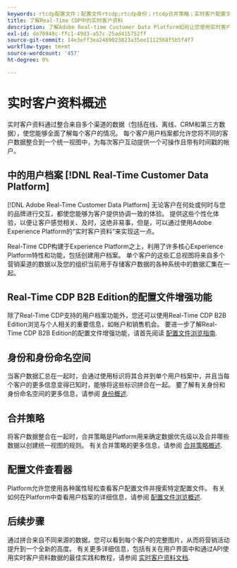 ```yaml
---
keywords: rtcdp配置文件；配置文件rtcdp;rtcdp身份；rtcdp合并策略；实时客户配置文件
title: 了解Real-Time CDP中的实时客户资料
description: 了解Adobe Real-time Customer Data Platform如何让您使用实时客户资料为客户提供协调一致的相关体验。
exl-id: de70948c-ffc1-49d3-a57c-25ad415752ff
source-git-commit: 14e3eff3ea2469023823a35ee1112568f5b5f4f7
workflow-type: tm+mt
source-wordcount: '457'
ht-degree: 0%

---
```


# 实时客户资料概述

实时客户资料通过整合来自多个渠道的数据（包括在线、离线、CRM和第三方数据），使您能够全面了解每个客户的情况。 每个客户用户档案都允许您将不同的客户数据整合到一个统一视图中，为每次客户互动提供一个可操作且带有时间戳的帐户。

## 中的用户档案 [!DNL Real-Time Customer Data Platform]

[!DNL Adobe Real-Time Customer Data Platform] 无论客户在何处或何时与您的品牌进行交互，都使您能够为客户提供协调一致的体验。 提供这些个性化体验，以便让客户感觉相关、及时，这绝非易事，但是，可以通过使用Adobe Experience Platform的“实时客户资料”来实现这一点。

Real-Time CDP构建于Experience Platform之上，利用了许多核心Experience Platform特性和功能，包括创建用户档案。 单个客户的这些汇总视图将来自多个营销渠道的数据以及您的组织当前用于存储客户数据的各种系统中的数据汇集在一起。

## Real-Time CDP B2B Edition的配置文件增强功能

除了Real-Time CDP支持的用户档案功能外，您还可以使用Real-Time CDP B2B Edition浏览与个人相关的重要信息，如帐户和销售机会。 要进一步了解Real-Time CDP B2B Edition的配置文件增强功能，请首先阅读 [配置文件浏览指南](profile-browse.md).

## 身份和身份命名空间

当客户数据汇总在一起时，会通过使用标识将其合并到单个用户档案中，并且当每个客户的更多信息变得已知时，能够将这些标识拼合在一起。 要了解有关身份和身份命名空间的更多信息，请参阅 [身份概述](identities-overview.md).

## 合并策略

将客户数据整合在一起时，合并策略是Platform用来确定数据优先级以及合并哪些数据以创建统一视图的规则。 有关合并策略的更多信息，请参阅 [合并策略概述](merge-policies.md).

## 配置文件查看器

Platform允许您使用各种属性轻松查看客户配置文件并搜索特定配置文件。 有关如何在Platform中查看用户档案的详细信息，请参阅 [配置文件浏览概述](profile-browse.md).

## 后续步骤

通过拼合来自不同来源的数据，您可以看到每个客户的完整图片，从而将营销活动提升到一个全新的高度。 有关更多详细信息，包括有关在用户界面中和通过API使用实时客户资料数据的最佳实践和教程，请参阅 [实时客户资料文档](../../profile/home.md).
